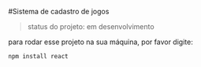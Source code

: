 #Sistema de cadastro de jogos</h1>

>status do projeto: em desenvolvimento

para rodar esse projeto na sua máquina, por favor digite:

```
npm install react
```
